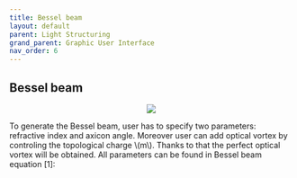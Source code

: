 ```yaml
---
title: Bessel beam
layout: default
parent: Light Structuring
grand_parent: Graphic User Interface
nav_order: 6
---
```

## [](#header-2)Bessel beam
<script id="MathJax-script" async src="https://cdn.jsdelivr.net/npm/mathjax@3/es5/tex-mml-chtml.js"></script>
<p align="center">
  <img src="/BCAA_tutorial/assets/images/Bessel_beam_box.png">
</p>
To generate the Bessel beam, user has to specify two parameters: refractive index and axicon angle. Moreover user can add optical vortex by controling the topological charge \(m\). Thanks to that the perfect optical vortex will be obtained. All parameters can be found in Bessel beam equation [1]:


